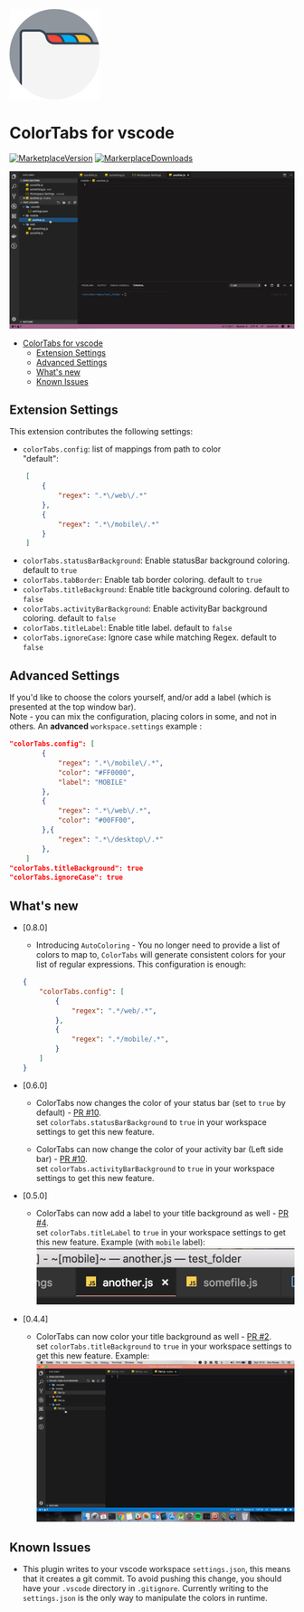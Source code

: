 ![Logo](./docs/ColorTabs.png)
# ColorTabs for vscode

[![MarketplaceVersion](https://vsmarketplacebadge.apphb.com/version/orepor.color-tabs-vscode-ext.svg)](https://marketplace.visualstudio.com/items?itemName=orepor.color-tabs-vscode-ext#overview)
[![MarkerplaceDownloads](https://vsmarketplacebadge.apphb.com/downloads/orepor.color-tabs-vscode-ext.svg)](https://marketplace.visualstudio.com/items?itemName=orepor.color-tabs-vscode-ext#overview)

![Title background](./docs/coverGif.gif)

<!-- TOC -->

- [ColorTabs for vscode](#colortabs-for-vscode)
    - [Extension Settings](#extension-settings)
    - [Advanced Settings](#advanced-settings)
    - [What's new](#whats-new)
    - [Known Issues](#known-issues)

<!-- /TOC -->

## Extension Settings

This extension contributes the following settings:

* `colorTabs.config`:  list of mappings from path to color         
"default": 
```json
    [
        {
            "regex": ".*\/web\/.*"
        },
        {
            "regex": ".*\/mobile\/.*"
        }
    ]
```

* `colorTabs.statusBarBackground`:  Enable statusBar background coloring. default to `true`
* `colorTabs.tabBorder`:  Enable tab border coloring. default to `true`
* `colorTabs.titleBackground`:  Enable title background coloring. default to `false`
* `colorTabs.activityBarBackground`:  Enable activityBar background coloring. default to `false`
* `colorTabs.titleLabel`:  Enable title label. default to `false`
* `colorTabs.ignoreCase`:  Ignore case while matching Regex. default to `false`

## Advanced Settings
If you'd like to choose the colors yourself, and/or add a label (which is presented at the top window bar).    
Note - you can mix the configuration, placing colors in some, and not in others.
An **advanced** `workspace.settings` example : 

```json
"colorTabs.config": [
        {
            "regex": ".*\/mobile\/.*",
            "color": "#FF0000",
            "label": "MOBILE"
        },
        {
            "regex": ".*\/web\/.*",
            "color": "#00FF00",
        },{
            "regex": ".*\/desktop\/.*"
        },
    ]
"colorTabs.titleBackground": true    
"colorTabs.ignoreCase": true    
```


## What's new

* [0.8.0]
    - Introducing `AutoColoring` - You no longer need to provide a list of colors to map to, `ColorTabs` will generate consistent colors for your list of regular expressions. This configuration is enough:
    ```json
    {
        "colorTabs.config": [
            {
                "regex": ".*/web/.*",
            },
            {
                "regex": ".*/mobile/.*",
            }
        ]
    }
    ```


* [0.6.0]
    - ColorTabs now changes the color of your status bar (set to `true` by default) - [PR #10](https://github.com/oreporan/color-tabs-vscode/pull/10).    
    set `colorTabs.statusBarBackground` to `true` in your workspace settings to get this new feature.

    - ColorTabs can now change the color of your activity bar (Left side bar) - [PR #10](https://github.com/oreporan/color-tabs-vscode/pull/10).    
    set `colorTabs.activityBarBackground` to `true` in your workspace settings to get this new feature.


* [0.5.0]
    - ColorTabs can now add a label to your title background as well - [PR #4](https://github.com/oreporan/color-tabs-vscode/pull/4).    
    set `colorTabs.titleLabel` to `true` in your workspace settings to get this new feature.
    Example (with `mobile` label):
    ![Title label](./docs/color-tabs-5.0.png)


* [0.4.4]

    - ColorTabs can now color your title background as well - [PR #2](https://github.com/oreporan/color-tabs-vscode/pull/2).    
    set `colorTabs.titleBackground` to `true` in your workspace settings to get this new feature.
    Example:
    ![Title background](./docs/color-tabs-4.4.gif)


## Known Issues
* This plugin writes to your vscode workspace `settings.json`, this means that it creates a git commit. To avoid pushing this change, you should have your `.vscode` directory in `.gitignore`. Currently writing to the `settings.json` is the only way to manipulate the colors in runtime.
